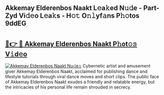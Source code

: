 ## Akkemay Elderenbos Naakt L𝚎a𝚔ed N𝚞𝚍e - Part-Zyd Vi𝚍𝚎o L𝚎a𝚔s - H𝚘𝚝 O𝚗𝚕yf𝚊ns P𝚑𝚘tos 9ddEG

# <h2><a href="http://kf10s4.oniu.top/?m=Akkemay+Elderenbos+Naakt">🔗👉 🔴 Akkemay Elderenbos Naakt P𝚑ot𝚘𝚜 V𝚒d𝚎o</a></h2>

[![Akkemay Elderenbos Naakt Nu𝚍e𝚜](https://i.imgur.com/0qMVB7G.gif)](http://kf10s4.oniu.top/?m=Akkemay+Elderenbos+Naakt)
Cybernetic artist and amusement giver Akkemay Elderenbos Naakt, acclaimed for publishing dance and lifestyle tutorials through viral dance moves and short clips. The public face of Akkemay Elderenbos Naakt exudes a friendly and relatable energy, but the intricacies of his personal life remain shrouded in secrecy.  
